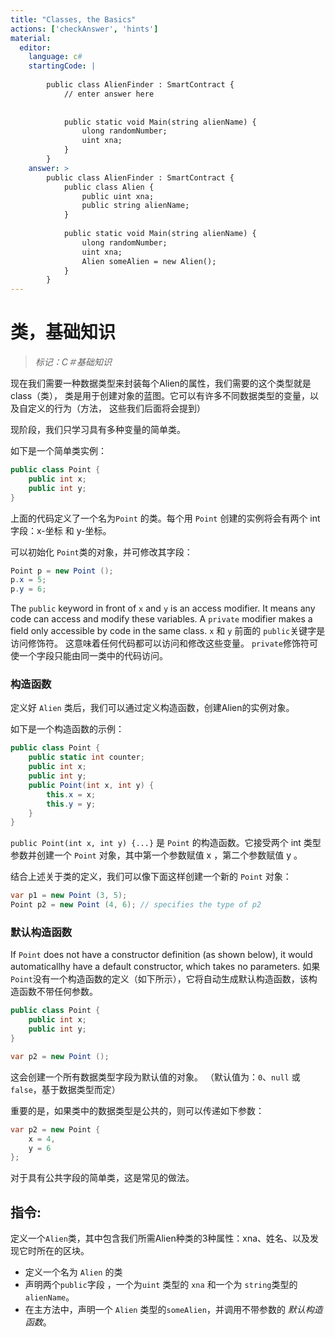 ```yaml
---
title: "Classes, the Basics"
actions: ['checkAnswer', 'hints']
material: 
  editor:
    language: c#
    startingCode: |
    
        public class AlienFinder : SmartContract {
            // enter answer here
            
            
            public static void Main(string alienName) {
                ulong randomNumber;
                uint xna; 
            }
        }
    answer: > 
        public class AlienFinder : SmartContract {
            public class Alien {
                public uint xna;
                public string alienName;
            }
            
            public static void Main(string alienName) {
                ulong randomNumber;
                uint xna; 
                Alien someAlien = new Alien(); 
            }
        }
---
```


# 类，基础知识
> *标记：C＃基础知识*

现在我们需要一种数据类型来封装每个Alien的属性，我们需要的这个类型就是class（类），
类是用于创建对象的蓝图。它可以有许多不同数据类型的变量，以及自定义的行为（方法， 这些我们后面将会提到）

现阶段，我们只学习具有多种变量的简单类。

如下是一个简单类实例：

```c#
public class Point {
    public int x;
    public int y;
}
```

上面的代码定义了一个名为`Point` 的类。每个用 `Point` 创建的实例将会有两个 int 字段：x-坐标 和 y-坐标。

可以初始化 `Point`类的对象，并可修改其字段：

```c#
Point p = new Point (); 
p.x = 5; 
p.y = 6; 
```

The `public` keyword in front of `x` and `y` is an access modifier. It means any code can access and modify these variables. A `private` modifier makes a field only accessible by code in the same class. 
 `x` 和 `y` 前面的 `public`关键字是访问修饰符。 这意味着任何代码都可以访问和修改这些变量。 `private`修饰符可使一个字段只能由同一类中的代码访问。
 
### 构造函数

定义好 `Alien` 类后，我们可以通过定义构造函数，创建Alien的实例对象。

如下是一个构造函数的示例：

```c#
public class Point {
    public static int counter; 
    public int x;
    public int y;
    public Point(int x, int y) {
        this.x = x;
        this.y = y;
    }
}
```

`public Point(int x, int y) {...}` 是 `Point` 的构造函数。它接受两个 int 类型参数并创建一个 `Point` 对象，其中第一个参数赋值  x ，第二个参数赋值  y 。

结合上述关于类的定义，我们可以像下面这样创建一个新的 `Point` 对象：

```c#
var p1 = new Point (3, 5);
Point p2 = new Point (4, 6); // specifies the type of p2
```

### 默认构造函数

If `Point` does not have a constructor definition (as shown below), it would automaticallhy have a default constructor, which takes no parameters. 
如果`Point`没有一个构造函数的定义（如下所示），它将自动生成默认构造函数，该构造函数不带任何参数。

```c#
public class Point {
    public int x;
    public int y;
}

var p2 = new Point (); 
```
这会创建一个所有数据类型字段为默认值的对象。
（默认值为：`0`、`null` 或 `false`，基于数据类型而定）

重要的是，如果类中的数据类型是公共的，则可以传递如下参数：

```c#
var p2 = new Point {
    x = 4,
    y = 6
}; 
```

对于具有公共字段的简单类，这是常见的做法。

## 指令: 

定义一个`Alien`类，其中包含我们所需Alien种类的3种属性：xna、姓名、以及发现它时所在的区块。

- 定义一个名为 `Alien` 的类
- 声明两个`public`字段 ，一个为`uint` 类型的 `xna` 和一个为 `string`类型的 `alienName`。
- 在主方法中，声明一个 `Alien` 类型的`someAlien`，并调用不带参数的 *默认构造函数*。
